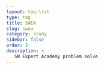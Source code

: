 ```yaml
---
layout: tag-list
type: tag
title: SWEA
slug: swea
category: study
sidebar: false
order: 3
description: >
   SW Expert Academy problem solve
---
```

